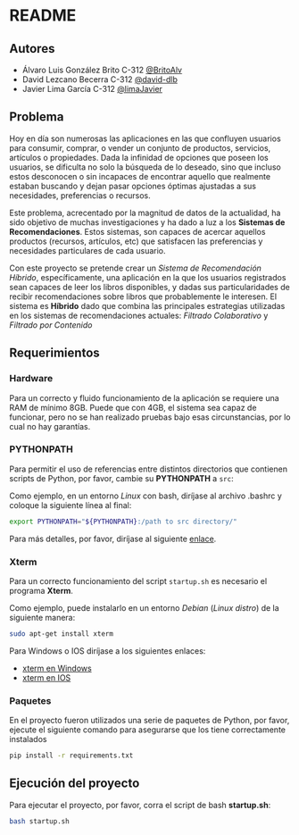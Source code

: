 # README

## Autores

- Álvaro Luis González Brito C-312 [@BritoAlv](https://github.com/BritoAlv)
- David Lezcano Becerra C-312 [@david-dlb](https://github.com/david-dlb)
- Javier Lima García C-312 [@limaJavier](https://github.com/limaJavier)

## Problema

Hoy en día son numerosas las aplicaciones en las que confluyen usuarios para consumir, comprar, o vender un conjunto de productos, servicios, artículos o propiedades. Dada la infinidad de opciones que poseen los usuarios, se dificulta no solo la búsqueda de lo deseado, sino que incluso estos desconocen o sin incapaces de encontrar aquello que realmente estaban buscando y dejan pasar opciones óptimas ajustadas a sus necesidades, preferencias o recursos.

Este problema, acrecentado por la magnitud de datos de la actualidad, ha sido objetivo de muchas investigaciones y ha dado a luz a los **Sistemas de Recomendaciones**. Estos sistemas, son capaces de acercar aquellos productos (recursos, artículos, etc) que satisfacen las preferencias y necesidades particulares de cada usuario.

Con este proyecto se pretende crear un *Sistema de Recomendación Híbrido*, específicamente, una aplicación en la que los usuarios registrados sean capaces de leer los libros disponibles, y dadas sus particularidades de recibir recomendaciones sobre libros que probablemente le interesen. El sistema es **Híbrido** dado que combina las principales estrategias utilizadas en los sistemas de recomendaciones actuales: *Filtrado Colaborativo* y *Filtrado por Contenido*

## Requerimientos

### Hardware

Para un correcto y fluido funcionamiento de la aplicación se requiere una RAM de mínimo 8GB. Puede que con 4GB, el sistema sea capaz de funcionar, pero no se han realizado pruebas bajo esas circunstancias, por lo cual no hay garantías.

### PYTHONPATH

Para permitir el uso de referencias entre distintos directorios que contienen scripts de Python, por favor, cambie su **PYTHONPATH** a `src`:

Como ejemplo, en un entorno *Linux* con bash, diríjase al archivo .bashrc y coloque la siguiente línea al final:

```bash
export PYTHONPATH="${PYTHONPATH}:/path to src directory/"
```

Para más detalles, por favor, diríjase al siguiente [enlace](https://www.geeksforgeeks.org/python-import-module-from-different-directory/).


### Xterm

Para un correcto funcionamiento del script `startup.sh` es necesario el programa **Xterm**.

Como ejemplo, puede instalarlo en un entorno *Debian* (*Linux distro*) de la siguiente manera:

```bash
sudo apt-get install xterm
```

Para Windows o IOS diríjase a los siguientes enlaces: 
- [xterm en Windows](https://stackoverflow.com/questions/4199594/xterm-on-windows) 
- [xterm en IOS](https://apps.apple.com/us/app/xterminal-ssh-terminal-shell/id1544728400)

### Paquetes

En el proyecto fueron utilizados una serie de paquetes de Python, por favor, ejecute el siguiente comando para asegurarse que los tiene correctamente instalados

```bash
pip install -r requirements.txt
```

## Ejecución del proyecto

Para ejecutar el proyecto, por favor, corra el script de bash **startup.sh**:

```bash
bash startup.sh
```
